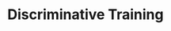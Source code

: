 ---
types: "word"

title: "Discriminative Training"

categories: ['']

tags: ['Discriminative', 'Training']

arabic: ['التدريب التمييزي']

publishers: ['خوارزميات الذكاء الاصطناعي في تحليل النص العربي']

types: "word"

slug: ""
---